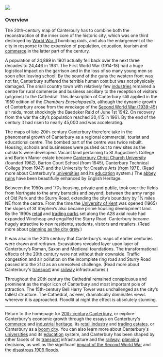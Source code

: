 <a href="https://dev.visual-essays.app"><img src="https://dev-visual-essays.netlify.app/images/ve-button.png"/></a>
<param author="Richard Maltby" banner="https://stor.artstor.org/stor/c35dcc83-8c83-4e82-8a7e-0d012287b919" layout="vtl" title="20th-Century Canterbury: Overview" ve-config/>

<param aliases="Canterbury" eid="Q29303" ve-entity/>
<param aliases="Cathedral" eid="Q29265" ve-entity/>
<param aliases="First World War" eid="Q361" ve-entity/>
<param aliases="Baedeker Raid" eid="Q669528" ve-entity/>
<param aliases="St Augustine" eid="Q7592538" ve-entity/>
<param aliases="Barton Manor" eid="Q105782453" ve-entity/>
<param aliases="University of Kent" eid="Q1516684" ve-entity/>
<param aliases="Wincheap" eid="Q8023755" ve-entity/>
<param aliases="Sturry Road" eid="Q279963" ve-entity/>

### Overview

The 20th-century map of Canterbury has to combine both the reconstruction of the inner core of the historic city, which was one third destroyed by [World War II](/canterbury/20c-canterbury-ww2) bombing raids, and also the enlargement of the city in response to the expansion of population, education, tourism and [commerce](/canterbury/20c-canterbury-commerce) in the latter part of the century.
<param center="Q29303" ve-map zoom="15"/>

A population of 24,899 in 1901 actually fell back over the next three decades to 24,446 in 1931. The First World War (1914-18) had a huge logistical impact on the garrison and in the loss of so many young men so soon after leaving school. By the sound of the guns the western front was not far, Canterbury suffered the terrible human cost but was not physically damaged. The small country town with relatively few [industries](/canterbury/20c-canterbury-industrial) remained a centre for rural commerce and business ancillary to the reception of visitors (pilgrims) to the Cathedral. This description of Canterbury still applied in the 1950 edition of the _Chambers Encyclopaedia_, although the dynamic growth of Canterbury arose from the wreckage of the [Second World War (1939-45)](/canterbury/20c-canterbury-ww2) air raids, most shockingly the Baedeker Raid of June 1st 1942. On recovery from the war the city’s population reached 30,415 in 1961. By the end of the century it had risen to nearly 45,000 and was accelerating.
<param ve-image-v2 manifest="https://iiif.juncture-digital.org/wc:Canterbury_Cathedral_-_Portal_Nave_Cross-spire.jpeg/manifest.json">

The maps of late-20th-century Canterbury therefore take in the phenomenal growth of Canterbury as a regional commercial, tourist and educational centre. The bombed part of the centre was twice rebuilt. Housing, schools and businesses were pushed out to new sites as the outskirts were developed. Vacant land pertaining to St Augustine’s College and Barton Manor estate became [Canterbury Christ Church University](https://www.canterbury.ac.uk) (founded 1962), Barton Court School (from 1945), Canterbury Technical College (from 1947) and the University for Creative Arts (from 1971). (Read more about Canterbury's [universities](/canterbury/20c-canterbury-universities) and its [education](/canterbury/20c-canterbury-education) system.) The [abbey ruins](https://www.english-heritage.org.uk/visit/places/st-augustines-abbey/) have been beautifully enhanced by English Heritage.
<param ve-image-v2 manifest="https://iiif.juncture-digital.org/wc:Ruins_of_St_Augustines_Abbey.JPG/manifest.json">

Between the 1950s and ‘70s housing, private and public, took over the fields from Northgate to the army barracks and beyond, between the army range of Old Park and the Sturry Road, extending the city’s boundary by 1½ miles NE from the centre. From the time the [University of Kent](www.kent.ac.uk) was opened (1965) the slopes of St Stephen’s also became prime housing development land. By the 1990s [retail](/canterbury/20c-canterbury-retail-store) and [trading parks](/canterbury/20c-canterbury-trading-estates) set along the A28 axial route had expanded Wincheap and engulfed the Sturry Road. Canterbury became hugely attractive to new residents, students, visitors and retailers. (Read more about [planning as the city grew](/canterbury/20c-canterbury-planning).)
<param attribution="Sainsbury Archive, open access" label="Design for the award-winning Sainsbury's Canterbury branch" url="https://d1nvj7b44vmgv4.cloudfront.net/w800/bra/SA_BRA_7_C_6_10hr.jpg" ve-image/>
<param attribution="Michelle Crowther, by permission" label="Sturry Retail Park" url="https://stor.artstor.org/stor/71e99860-a9d4-4204-a59e-ddb2c508ef98" ve-image/>
<param center="Q8023755" ve-map zoom="15"/>

It was also in the 20th century that Canterbury’s maps of earlier centuries were drawn and redrawn. Excavations revealed layer upon layer of Canterbury’s Roman, Saxon and Medieval foundations. The transformational effects of the 20th century were not without their downside. Traffic congestion and air pollution on the incomplete ring road and Sturry Road passed into the 21st as an unresolved challenge. (Read more about Canterbury's [transport](/canterbury/20c-canterbury-transport) and [railway](/canterbury/20c-canterbury-railway) infrastructures.)
<param ve-image-v2 manifest="https://iiif.juncture-digital.org/wc:Canterbury_map%2C_1610.png/manifest.json">

Throughout the 20th century the Cathedral remained conspicuous and prominent as the major icon of Canterbury and most important pole of attraction. The 15th-century Bell Harry Tower was unchallenged as the city’s tallest structure. The Cathedral, as ever, dramatically dominates views wherever it is approached. Floodlit at night the effect is absolutely stunning.
<param ve-image-v2 manifest="https://iiif.juncture-digital.org/wc:Canterbury_Cathedral_-_Portal_Nave_Cross-spire.jpeg/manifest.json">

***

Return to the homepage for [20th-century Canterbury](/canterbury/20c-canterbury-home), or explore Canterbury's economic growth through the essays on Canterbury's [commerce](/canterbury/20c-canterbury-commerce) and [industrial heritage](/canterbury/20c-canterbury-industrial), its [retail industry](/canterbury/20c-canterbury-retail-store) and [trading estates](/canterbury/20c-canterbury-trading-estates), or Canterbury as a [boom city](/canterbury/20c-canterbury-boom-city). You can also learn more about Canterbury's [universities](/canterbury/20c-canterbury-universities) and its [education](/canterbury/20c-canterbury-education) system, and Canterbury has been shaped by other facets of its [transport](/canterbury/20c-canterbury-transport) infrastructure and the [railway](/canterbury/20c-canterbury-railway), [planning](/canterbury/20c-canterbury-planning) decisions, as well as the significant [impact of the Second World War](/canterbury/20c-canterbury-ww2) and the [disastrous 1909 floods](/canterbury/20c-canterbury-floods).
<param ve-image-v2 manifest="https://iiif.juncture-digital.org/wc:Canterbury_Cathedral_-_Portal_Nave_Cross-spire.jpeg/manifest.json"> 
